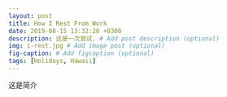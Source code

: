 ```yaml
---
layout: post
title: How I Rest From Work
date: 2019-08-15 13:32:20 +0300
description: 这是一次尝试. # Add post description (optional)
img: i-rest.jpg # Add image post (optional)
fig-caption: # Add figcaption (optional)
tags: [Holidays, Hawaii]
---
```

这是简介